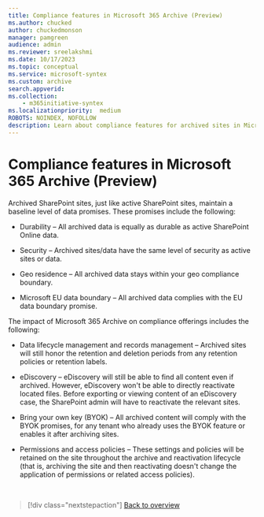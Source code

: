 ```yaml
---
title: Compliance features in Microsoft 365 Archive (Preview)
ms.author: chucked
author: chuckedmonson
manager: pamgreen
audience: admin
ms.reviewer: sreelakshmi
ms.date: 10/17/2023
ms.topic: conceptual
ms.service: microsoft-syntex
ms.custom: archive
search.appverid:
ms.collection:
    - m365initiative-syntex
ms.localizationpriority:  medium
ROBOTS: NOINDEX, NOFOLLOW
description: Learn about compliance features for archived sites in Microsoft 365 Archive.
---
```


# Compliance features in Microsoft 365 Archive (Preview)

Archived SharePoint sites, just like active SharePoint sites, maintain a baseline level of data promises. These promises include the following:

- Durability – All archived data is equally as durable as active SharePoint Online data.

- Security – Archived sites/data have the same level of security as active sites or data.

- Geo residence – All archived data stays within your geo compliance boundary.

- Microsoft EU data boundary – All archived data complies with the EU data boundary promise.

The impact of Microsoft 365 Archive on compliance offerings includes the following:

- Data lifecycle management and records management – Archived sites will still honor the retention and deletion periods from any retention policies or retention labels.

- eDiscovery – eDiscovery will still be able to find all content even if archived. However, eDiscovery won't be able to directly reactivate located files.  Before exporting or viewing content of an eDiscovery case, the SharePoint admin will have to reactivate the relevant sites.

- Bring your own key (BYOK) – All archived content will comply with the BYOK promises, for any tenant who already uses the BYOK feature or enables it after archiving sites.

- Permissions and access policies – These settings and policies will be retained on the site throughout the archive and reactivation lifecycle (that is, archiving the site and then reactivating doesn't change the application of permissions or related access policies).

<br>

> [!div class="nextstepaction"]
> [Back to overview](archive-overview.md)